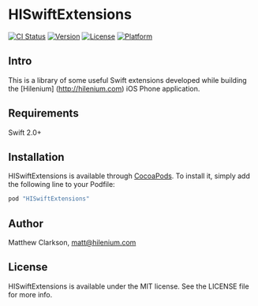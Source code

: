 # HISwiftExtensions

[![CI Status](http://img.shields.io/travis/Matt/HISwiftExtensions.svg?style=flat)](https://travis-ci.org/Matt/HISwiftExtensions)
[![Version](https://img.shields.io/cocoapods/v/HISwiftExtensions.svg?style=flat)](http://cocoapods.org/pods/HISwiftExtensions)
[![License](https://img.shields.io/cocoapods/l/HISwiftExtensions.svg?style=flat)](http://cocoapods.org/pods/HISwiftExtensions)
[![Platform](https://img.shields.io/cocoapods/p/HISwiftExtensions.svg?style=flat)](http://cocoapods.org/pods/HISwiftExtensions)

## Intro

This is a library of some useful Swift extensions developed while building the [Hilenium] (http://hilenium.com) iOS Phone application. 

## Requirements

Swift 2.0+

## Installation

HISwiftExtensions is available through [CocoaPods](http://cocoapods.org). To install
it, simply add the following line to your Podfile:

```ruby
pod "HISwiftExtensions"
```

## Author

Matthew Clarkson, matt@hilenium.com

## License

HISwiftExtensions is available under the MIT license. See the LICENSE file for more info.
